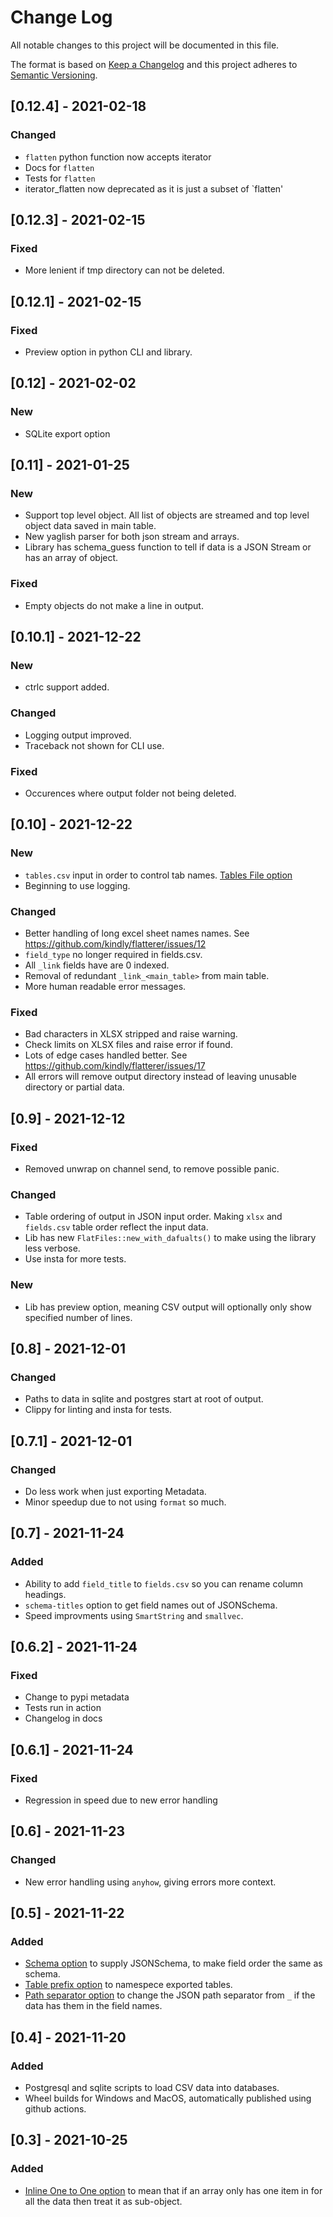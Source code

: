 # Change Log
All notable changes to this project will be documented in this file.
 
The format is based on [Keep a Changelog](http://keepachangelog.com/)
and this project adheres to [Semantic Versioning](http://semver.org/).

## [0.12.4] - 2021-02-18

### Changed

- `flatten` python function now accepts iterator
- Docs for `flatten`
- Tests for `flatten`
- iterator_flatten now deprecated as it is just a subset of `flatten'

## [0.12.3] - 2021-02-15

### Fixed

- More lenient if tmp directory can not be deleted.

## [0.12.1] - 2021-02-15

### Fixed

- Preview option in python CLI and library.


## [0.12] - 2021-02-02

### New

- SQLite export option

## [0.11] - 2021-01-25

### New

- Support top level object. All list of objects are streamed and top level object data saved in main table.
- New yaglish parser for both json stream and arrays.
- Library has schema_guess function to tell if data is a JSON Stream or has an array of object.

### Fixed

- Empty objects do not make a line in output.


## [0.10.1] - 2021-12-22

### New

- ctrlc support added.

### Changed

- Logging output improved.
- Traceback not shown for CLI use.

### Fixed

- Occurences where output folder not being deleted.

## [0.10] - 2021-12-22

### New

- `tables.csv` input in order to control tab names. [Tables File option](https://flatterer.opendata.coop/options.html#tables-file)
- Beginning to use logging.


### Changed

- Better handling of long excel sheet names names. See https://github.com/kindly/flatterer/issues/12
- `field_type` no longer required in fields.csv.
- All `_link` fields have are 0 indexed.
- Removal of redundant `_link_<main_table>` from main table.
- More human readable error messages.


### Fixed

- Bad characters in XLSX stripped and raise warning. 
- Check limits on XLSX files and raise error if found.
- Lots of edge cases handled better. See https://github.com/kindly/flatterer/issues/17
- All errors will remove output directory instead of leaving unusable directory or partial data.

## [0.9] - 2021-12-12
 
### Fixed

- Removed unwrap on channel send, to remove possible panic.

### Changed

- Table ordering of output in JSON input order.  Making `xlsx` and `fields.csv` table order reflect the input data.
- Lib has new `FlatFiles::new_with_dafualts()` to make using the library less verbose.
- Use insta for more tests.

### New

- Lib has preview option, meaning CSV output will optionally only show specified number of lines.

## [0.8] - 2021-12-01
 
### Changed

- Paths to data in sqlite and postgres start at root of output.
- Clippy for linting and insta for tests.
 
## [0.7.1] - 2021-12-01
 
### Changed

- Do less work when just exporting Metadata.
- Minor speedup due to not using `format` so much.
 

## [0.7] - 2021-11-24
 
### Added 
 
-  Ability to add `field_title` to `fields.csv` so you can rename column headings.
-  `schema-titles` option to get field names out of JSONSchema.
-  Speed improvments using `SmartString` and `smallvec`.


## [0.6.2] - 2021-11-24
 
### Fixed
 
-  Change to pypi metadata
-  Tests run in action
-  Changelog in docs


## [0.6.1] - 2021-11-24
 
### Fixed
 
-  Regression in speed due to new error handling


## [0.6] - 2021-11-23

### Changed

- New error handling using `anyhow`, giving errors more context.


## [0.5] - 2021-11-22

### Added

- [Schema option](https://flatterer.opendata.coop/options.html#schema) to supply JSONSchema, to make field order the same as schema. 
- [Table prefix option](https://flatterer.opendata.coop/options.html#table-prefix) to namespece exported tables.
- [Path separator option](https://flatterer.opendata.coop/options.html#path-separator) to change the JSON path separator from `_` if the data has them in the field names.


## [0.4] - 2021-11-20
 
### Added

-  Postgresql and sqlite scripts to load CSV data into databases.
-  Wheel builds for Windows and MacOS, automatically published using github actions.

 
## [0.3] - 2021-10-25
 
### Added

- [Inline One to One option](https://flatterer.opendata.coop/options.html#inline-one-to-one) to mean that if an array only has one item in for all the data then treat it as sub-object.

